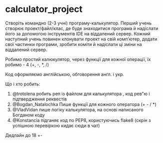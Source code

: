 # calculator_project
Створіть командно (2-3 учні) програму-калькулятор. Перший учень створює проект/файл/клас, де буде знаходитися програма й надіслати його за допомогою інструментів IDE на віддалений сервер. Кожний наступний учень повинен клонувати проект на свій комп’ютер, додати свої частинки програми, зробити коміти й надіслати ці зміни на віддалений сервер.

Робимо простий калюкулятор, через функції для кожної операції, їх робимо - 4 (+, -, *, /)

Код оформляємо англійською, обговорення англ. і укр.

Що і хто робить:
1. @trotolena робить реп із файлом для калькулятора ,  код рев"ю і підтвердження реквестів
2. @Bogdan_Natalochka Пише функції для кожного оператора (+ - / *)
3. @VladVidan пише логіку калькулятора, на основі написаного Богданом коду
4. @Konstancia підганяє код по PEP8, користуючись flake8 (скрін з успішною перевіркою кидає сюди в чат)

Дедлайн до 18 +-

